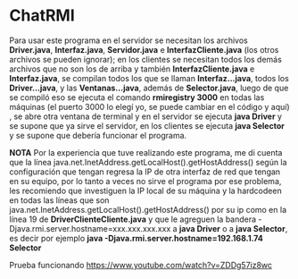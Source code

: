 # ChatRMI

Para usar este programa en el servidor se necesitan los archivos **Driver.java**, **Interfaz.java**, **Servidor.java** 
e **InterfazCliente.java** (los otros archivos se pueden ignorar); en los clientes se necesitan todos los demás archivos que no son los de arriba
y también **InterfazCliente.java** e **Interfaz.java**, se compilan todos los que se llaman **Interfaz...java**, todos los **Driver...java**, y las **Ventanas...java**,
 además de **Selector.java**, luego de que se compiló eso se ejecuta el comando **rmiregistry 3000** en todas las máquinas (el puerto 3000 lo elegí yo, se puede cambiar en el código y aquí)
 , se abre otra ventana de terminal y en el servidor se ejecuta **java Driver** y se supone que ya sirve el servidor, en los clientes se ejecuta **java Selector**
 y se supone que debería funcionar el programa.
 
 **NOTA** 
 Por la experiencia que tuve realizando este programa, me di cuenta que la línea java.net.InetAddress.getLocalHost().getHostAddress() según la configuración que tengan regresa la IP de otra interfaz
 de red que tengan en su equipo, por lo tanto a veces no sirve el programa por ese problema, les recomiendo que investiguen la IP local de su 
 máquina y la hardcodeen en todas las líneas que son java.net.InetAddress.getLocalHost().getHostAddress() por su ip como en la línea 19 
 de **DriverClienteCliente.java** y que le agreguen la bandera -Djava.rmi.server.hostname=xxx.xxx.xxx.xxx a **java Driver** o a **java Selector**,
 es decir por ejemplo **java -Djava.rmi.server.hostname=192.168.1.74 Selector**
 
 Prueba funcionando https://www.youtube.com/watch?v=ZDDg57iz8wc
